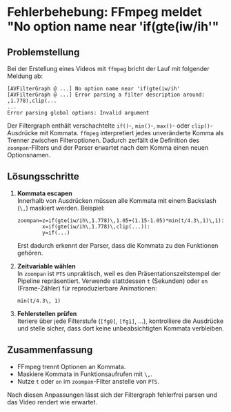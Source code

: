 # Fehlerbehebung: FFmpeg meldet "No option name near 'if(gte(iw/ih'"

## Problemstellung
Bei der Erstellung eines Videos mit `ffmpeg` bricht der Lauf mit folgender Meldung ab:

```
[AVFilterGraph @ ...] No option name near 'if(gte(iw/ih'
[AVFilterGraph @ ...] Error parsing a filter description around: ,1.778),clip(...
...
Error parsing global options: Invalid argument
```

Der Filtergraph enthält verschachtelte `if()`-, `min()`-, `max()`- oder `clip()`-Ausdrücke mit Kommata. `ffmpeg` interpretiert jedes unveränderte Komma als Trenner zwischen Filteroptionen. Dadurch zerfällt die Definition des `zoompan`-Filters und der Parser erwartet nach dem Komma einen neuen Optionsnamen.

## Lösungsschritte
1. **Kommata escapen**  
   Innerhalb von Ausdrücken müssen alle Kommata mit einem Backslash (`\,`) maskiert werden. Beispiel:
   ```
   zoompan=z=if(gte(iw/ih\,1.778)\,1.05+(1.15-1.05)*min(t/4.3\,1)\,1):
           x=if(gte(iw/ih\,1.778)\,clip(...)):
           y=if(...)
   ```
   Erst dadurch erkennt der Parser, dass die Kommata zu den Funktionen gehören.

2. **Zeitvariable wählen**  
   In `zoompan` ist `PTS` unpraktisch, weil es den Präsentationszeitstempel der Pipeline repräsentiert. Verwende stattdessen `t` (Sekunden) oder `on` (Frame-Zähler) für reproduzierbare Animationen:
   ```
   min(t/4.3\, 1)
   ```

3. **Fehlerstellen prüfen**  
   Iteriere über jede Filterstufe (`[fg0]`, `[fg1]`, ...), kontrolliere die Ausdrücke und stelle sicher, dass dort keine unbeabsichtigten Kommata verbleiben.

## Zusammenfassung
- FFmpeg trennt Optionen an Kommata.
- Maskiere Kommata in Funktionsaufrufen mit `\,`.
- Nutze `t` oder `on` im `zoompan`-Filter anstelle von `PTS`.

Nach diesen Anpassungen lässt sich der Filtergraph fehlerfrei parsen und das Video rendert wie erwartet.
